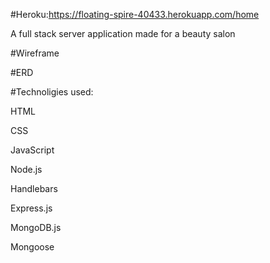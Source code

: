 #Heroku:https://floating-spire-40433.herokuapp.com/home

A full stack server application made for a beauty salon

#Wireframe


#ERD


#Technoligies used:

  HTML

  CSS

  JavaScript

  Node.js

  Handlebars

  Express.js

  MongoDB.js

  Mongoose